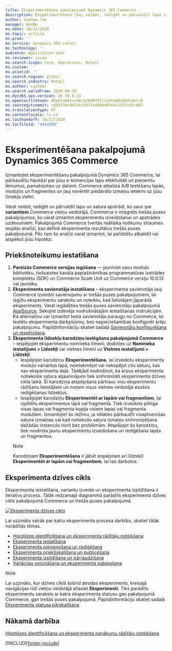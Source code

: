 ```yaml
---
title: Eksperimentēšana pakalpojumā Dynamics 365 Commerce
description: Eksperimentēšana ļauj veidot, rediģēt un pārvaldīt lapu izkārtojumu un satura apstrādi vietnes veidotājā. E-komercijas lapām un lapas entītijām ir iespējots nepārtraukts eksperimentēšanas atbalsts.
author: sushma-rao
manager: AnnBe
ms.date: 10/21/2020
ms.topic: article
ms.prod: ''
ms.service: dynamics-365-retail
ms.technology: ''
audience: Application User
ms.reviewer: josaw
ms.search.scope: Core, Operations, Retail
ms.custom: ''
ms.assetid: ''
ms.search.region: global
ms.search.industry: Retail
ms.author: sushmar
ms.search.validFrom: 2020-09-30
ms.dyn365.ops.version: AX 10.0.13
ms.openlocfilehash: 85eb7a661cc66c42699797cca4fa6820941de7c0
ms.sourcegitcommit: cd83f2bc0e52e13071ad306e07e4c255fc65cb03
ms.translationtype: HT
ms.contentlocale: lv-LV
ms.lasthandoff: 10/22/2020
ms.locfileid: "4414189"
---
```

# <a name="experimentation-in-dynamics-365-commerce"></a>Eksperimentēšana pakalpojumā Dynamics 365 Commerce
Izmantojiet eksperimentēšanu pakalpojumā Dynamics 365 Commerce, lai pārbaudītu hipotēzi par jūsu e-komercijas lapu efektivitāti un pieņemtu lēmumus, pamatojoties uz datiem. Commerce atbalsta A/B testēšanu lapās, moduļos un fragmentos un ļauj novērtēt piedāvāto izmaiņu ietekmi uz jūsu tīmekļa vietni.

Varat veidot, rediģēt un pārvaldīt lapu un satura apstrādi, ko sauc par **variantiem** Commerce vietņu veidotājā. Commerce ir integrēts trešās puses pakalpojumos, ko varat izmantot eksperimentu izveidošanai un apstrādes uzdevumiem. Pakalpojumā Commerce tvertās reāllaika notikumu straumes iespējo analīzi, kas definē eksperimenta rezultātus trešās puses pakalpojumā. Pēc tam šo analīzi varat izmantot, lai palīdzētu atbalstīt vai atspēkot jūsu hipotēzi.

## <a name="set-up-prerequisites"></a>Priekšnoteikumu iestatīšana
1. **Pareizās Commerce versijas iegūšana** — jauniniet savu moduļu bibliotēku, tiešsaistes kanāla paplašināmības programmatūras izstrādes komplektu (SDK) un Commerce Scale Unit uz Commerce versiju 10.0.13 vai jaunāku.
1. **Eksperimenta savienotāja iestatīšana** – eksperimenta savienotājs ļauj Commerce izveidot savienojumu ar trešās puses pakalpojumiem, lai izgūtu eksperimentu sarakstu un noteiktu, kad lietotājam jāparāda eksperiments. Varat iegādāties trešās puses savienotāju pakalpojumā [AppSource](https://appsource.microsoft.com). Sekojiet izdevēja nodrošinātajām iestatīšanas instrukcijām. Kā alternatīvu var izmantot testa savienotāja paraugu no Commerce, lai testētu eksperimenta darbplūsmu, bez nepieciešamības konfigurēt ārēju pakalpojumu. Papildinformāciju skatiet sadaļā [Savienotāju konfigurēšana un iespējošana](e-commerce-extensibility/connectors.md). 
1. **Eksperimenta līdzekļu karodziņu ieslēgšana pakalpojumā Commerce** – iespējojiet eksperimentu nomnieka līmenī, dodoties uz **Nomnieka iestatījumi > Līdzekļi** vai vietnes līmenī uz **Vietnes iestatījumi > Līdzekļi**.
    - Iespējojiet karodziņu **Eksperimentēšana**, lai izveidotu eksperimenta moduļu variantus lapā, neietekmējot vai nekopējot citu saturu, kas nav eksperimenta daļa. Tādējādi nodrošinot, ka ārpus eksperimenta notiekošie satura atjauninājumi tiek sinhronizēti eksperimenta dzīves cikla laikā. Šī karodziņa atspējošana pārtrauc visu eksperimentu rādīšanu lietotājiem un noņem visus vietnes veidotājā esošos rediģēšanas līdzekļus.
    - Iespējojiet karodziņu **Eksperimentēt ar lapām vai fragmentiem**, lai izpildītu eksperimentus lapā vai fragmentā. Tiek izveidota pilnīga visas lapas vai fragmenta kopija visiem lapas vai fragmenta moduļiem. Izmantojiet šo režīmu, ja vēlaties pārbaudīt visaptverošas satura izmaiņas vai kad notiekošo satura izmaiņu sinhronizēšana dažādās instancēs norit bez problēmām. Atspējojot šo karodziņu, tiek novērsta jaunu eksperimentu izveidošana un rediģēšana lapās un fragmentos.
    > [!NOTE]
    > Karodziņam **Eksperimentēšana** ir jābūt iespējotam arī līdzeklī **Eksperimentēt ar lapām vai fragmentiem**, lai tas darbotos.
    
## <a name="experimentation-lifecycle"></a>Eksperimenta dzīves cikls
Eksperimenta iestatīšana, variantu izveide un eksperimenta izpildīšana ir iteratīvs process. Tālāk redzamajā diagrammā parādīts eksperimenta dzīves cikls pakalpojumā Commerce un trešās puses pakalpojumā. 

[ ![Eksperimenta dzīves cikls](./media/experimentation_lifecycle.svg) ](./media/experimentation_lifecycle.svg#lightbox)

Lai uzzinātu vairāk par katru eksperimenta procesa darbību, skatiet tālāk norādītās tēmas.
- [Hipotēzes identificēšana un eksperimenta rādītāju noteikšana](experimentation-identify.md)
- [Eksperimenta iestatīšana](experimentation-setup.md)
- [Eksperimenta pievienošana un rediģēšana](experimentation-connect-edit.md)
- [Eksperimenta priekšskatīšana un publicēšana](experimentation-preview-publish.md)
- [Eksperimenta izpildīšana un pārraudzīšana](experimentation-run-monitor.md)
- [Variācijas veicināšana un eksperimenta pabeigšana](experimentation-review-complete.md)

> [!NOTE]
> Lai uzzinātu, kur dzīves ciklā šobrīd atrodas eksperiments, kreisajā navigācijas rūtī vietņu veidotājā atlasiet **Eksperimenti**. Tiks parādīts eksperimentu saraksts ar katra eksperimenta statusu gan pakalpojumā Commerce, gan trešās puses pakalpojumā. Papildinformāciju skatiet sadaļā [Eksperimenta statusa pārskatīšana](experimentation-status.md).

## <a name="next-step"></a>Nākamā darbība
[Hipotēzes identificēšana un eksperimenta panākumu rādītāju noteikšana](experimentation-identify.md) 


[!INCLUDE[footer-include](../includes/footer-banner.md)]